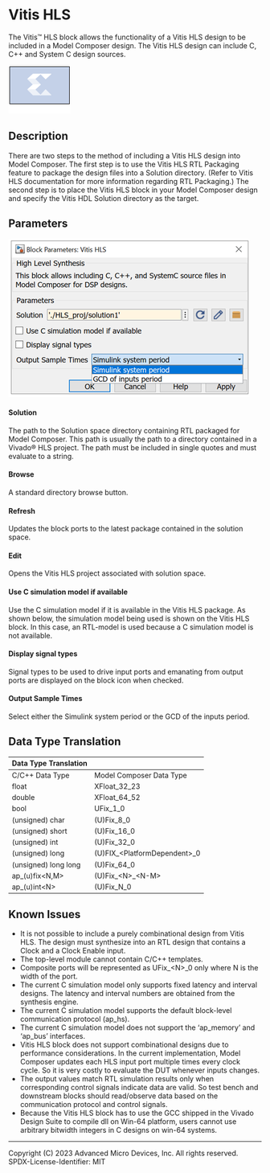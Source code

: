 # Vitis HLS

The Vitis™ HLS block allows the functionality of a Vitis HLS
design to be included in a Model Composer design. The Vitis HLS design
can include C, C++ and System C design sources.

![](./Images/block.png)

## Description

There are two steps to the method of including a Vitis HLS design into
Model Composer. The first step is to use the Vitis HLS RTL Packaging
feature to package the design files into a Solution directory. (Refer to
Vitis HLS documentation for more information regarding RTL Packaging.)
The second step is to place the Vitis HLS block in your Model Composer
design and specify the Vitis HDL Solution directory as the target.

## Parameters

![](./Images/vtg1602064866443.png)

#### Solution  
The path to the Solution space directory containing RTL packaged for
Model Composer. This path is usually the path to a directory contained
in a Vivado® HLS project. The path must be included in single quotes and
must evaluate to a string.

#### Browse  
A standard directory browse button.

#### Refresh  
Updates the block ports to the latest package contained in the solution
space.

#### Edit  
Opens the Vitis HLS project associated with solution space.

#### Use C simulation model if available  
Use the C simulation model if it is available in the Vitis HLS package.
As shown below, the simulation model being used is shown on the Vitis
HLS block. In this case, an RTL-model is used because a C simulation
model is not available.

#### Display signal types  
Signal types to be used to drive input ports and emanating from output
ports are displayed on the block icon when checked.

#### Output Sample Times  
Select either the Simulink system period or the GCD of the inputs
period.

## Data Type Translation

| Data Type Translation |                                  |
|-----------------------|----------------------------------|
| C/C++ Data Type       | Model Composer Data Type         |
| float                 | XFloat_32_23                     |
| double                | XFloat_64_52                     |
| bool                  | UFix_1_0                         |
| (unsigned) char       | (U)Fix_8_0                       |
| (unsigned) short      | (U)Fix_16_0                      |
| (unsigned) int        | (U)Fix_32_0                      |
| (unsigned) long       | (U)FIX\_\<PlatformDependent\>\_0 |
| (unsigned) long long  | (U)Fix_64_0                      |
| ap\_(u)fix\<N,M\>     | (U)Fix\_\<N\>\_\<N-M\>           |
| ap\_(u)int\<N\>       | (U)Fix_N_0                       |

## Known Issues

- It is not possible to include a purely combinational design from Vitis
  HLS. The design must synthesize into an RTL design that contains a
  Clock and a Clock Enable input.
- The top-level module cannot contain C/C++ templates.
- Composite ports will be represented as UFix\_\<N\>\_0 only where N is
  the width of the port.
- The current C simulation model only supports fixed latency and
  interval designs. The latency and interval numbers are obtained from
  the synthesis engine.
- The current C simulation model supports the default block-level
  communication protocol (ap_hs).
- The current C simulation model does not support the ‘ap_memory’ and
  ‘ap_bus’ interfaces.
- Vitis HLS block does not support combinational designs due to
  performance considerations. In the current implementation, Model
  Composer updates each HLS input port multiple times every clock cycle.
  So it is very costly to evaluate the DUT whenever inputs changes.
- The output values match RTL simulation results only when corresponding
  control signals indicate data are valid. So test bench and downstream
  blocks should read/observe data based on the communication protocol
  and control signals.
- Because the Vitis HLS block has to use the GCC shipped in the Vivado
  Design Suite to compile dll on Win-64 platform, users cannot use
  arbitrary bitwidth integers in C designs on win-64 systems.

--------------
Copyright (C) 2023 Advanced Micro Devices, Inc. All rights reserved.
SPDX-License-Identifier: MIT
